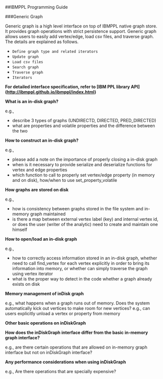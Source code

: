 ##IBMPPL Programming Guide

###Generic Graph

Generic graph is a high level interface on top of IBMPPL native graph store. It provides graph operations with strict persistence support. Generic graph allows users to easily add vertex/edge, load csv files, and traverse graph. The details are explained as follows.

- `Define graph type and related iterators`
- `Update graph`
- `Load csv files`
- `Search graph`
- `Traverse graph`
- `Iterators`

<b>For detailed interface specification, refer to [IBM PPL library API] (http://ibmppl.github.io/ibmppl/index.html) </b>

<b> What is an in-disk graph? </b>

e.g.,
  - describe 3 types of graphs (UNDIRECTD, DIRECTED, PRED_DIRECTED)
  - what are properties and volatile properties and the difference between the two

<b> How to construct an in-disk graph? </b>

e.g., 
  - please add a note on the importance of properly closing a in-disk graph
  - when is it necessary to provide serialize and deserialize functions for vertex and edge properties
  - which function to call to properly set vertex/edge property (in memory and on disk), how/when to use set_property_volatile

<b> How graphs are stored on disk </b>

e.g., 
  - how is consistency between graphs stored in the file system and in-memory graph maintained
  - is there a map between external vertex label (key) and internal vertex id, or does the user (writer of the analytic) need to create and maintain one himself

<b> How to open/load an in-disk graph </b>

e.g., 
  - how to correctly access information stored in an in-disk graph, whether need to call find_vertex for each vertex explicitly in order to bring its information into memory, or whether can simply traverse the graph using vertex iterator
  - what is the proper way to detect in the code whether a graph already exists on disk

<b> Memory management of inDisk graph </b>

e.g., what happens when a graph runs out of memory. Does the system automatically kick out vertices to make room 
for new vertices? 
e.g., can users explicitly unload a vertex or property from memory

<b> Other basic operations on inDiskGraph</b>

<b> How does the inDiskGraph interface differ from the basic in-memory graph interface? </b>

e.g., are there certain operations that are allowed on in-memory graph interface but not on inDiskGraph interface?

<b> Any performance considerations when using inDiskGraph </b>

e.g., Are there operations that are specially expensive?


